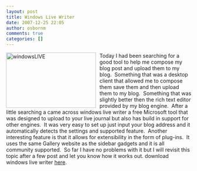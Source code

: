 ```yaml
---
layout: post
title: Windows Live Writer
date: 2007-12-25 22:05
author: osbornm
comments: true
categories: []
---
```

<p><a href="http://blog.osbornm.com/images/blog_osbornm_com/WindowsLiveWriter/WindowsLiveWriter_B074/windowsLIVE_2.jpg"><img style="border-top-width: 0px; border-left-width: 0px; border-bottom-width: 0px; margin: 0px 10px 0px 0px; border-right-width: 0px" height="150" alt="windowsLIVE" src="http://blog.osbornm.com/images/blog_osbornm_com/WindowsLiveWriter/WindowsLiveWriter_B074/windowsLIVE_thumb.jpg" width="244" align="left" border="0" /></a> Today I had been searching for a good tool to help me compose my blog post and upload them to my blog.  Something that was a desktop client that allowed me to compose them save them and then upload them to my blog.  Something that was slightly better then the rich text editor provided by my blog engine.  After a little searching a came across windows live writer a free Microsoft tool that was designed to upload to your live journal but also has build in support for other engines.  It was very easy to set up just input your blog address and it automatically detects the settings and supported feature.  Another interesting feature is that it allows for extensibility in the form of plug-ins.  It uses the same Gallery website as the sidebar gadgets and it is all community supported.  So far I have no problems with it but I will revisit this topic after a few post and let you know how it works out. download windows live writer <a href="http://get.live.com/writer/overview" target="_blank">here</a>.</p>

